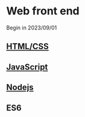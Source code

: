 # Web front end

Begin in 2023/09/01

## [HTML/CSS](HTML-CSS/HTML-CSS.md)

## [JavaScript](JavaScript/JavaScript.md)

## [Nodejs](Nodejs/Nodejs.md)

## ES6